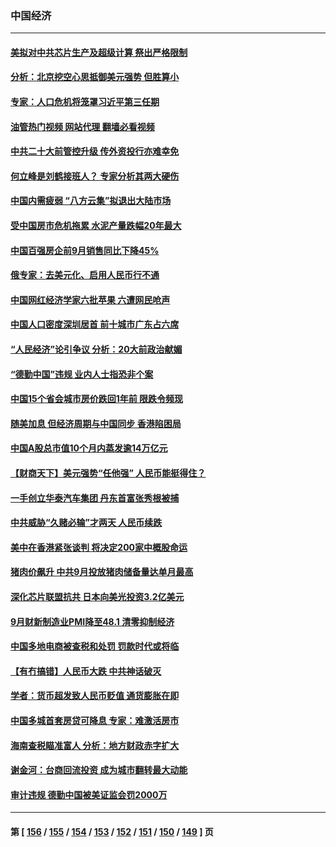 ### 中国经济
---
#### [美拟对中共芯片生产及超级计算 祭出严格限制](../../pages/ncid283/n13838241.md?10041645) 
#### [分析：北京挖空心思抵御美元强势 但胜算小](../../pages/ncid283/n13838226.md?10041645) 
#### [专家：人口危机将笼罩习近平第三任期](../../pages/ncid283/n13837863.md?10041645) 
#### [油管热门视频 网站代理 翻墙必看视频](http://209.222.30.114:81/youtube.html?10041645)
#### [中共二十大前管控升级 传外资投行亦难幸免](../../pages/ncid283/n13837738.md?10041645) 
#### [何立峰是刘鹤接班人？ 专家分析其两大硬伤](../../pages/ncid283/n13837737.md?10041645) 
#### [中国内需疲弱 “八方云集”拟退出大陆市场](../../pages/ncid283/n13837811.md?10041645) 
#### [受中国房市危机拖累 水泥产量跌幅20年最大](../../pages/ncid283/n13837657.md?10041645) 
#### [中国百强房企前9月销售同比下降45%](../../pages/ncid283/n13837475.md?10041645) 
#### [俄专家：去美元化、启用人民币行不通](../../pages/ncid283/n13837392.md?10041645) 
#### [中国网红经济学家六批苹果 六遭网民呛声](../../pages/ncid283/n13837125.md?10041645) 
#### [中国人口密度深圳居首 前十城市广东占六席](../../pages/ncid283/n13837109.md?10041645) 
#### [“人民经济”论引争议 分析：20大前政治献媚](../../pages/ncid283/n13837230.md?10041645) 
#### [“德勤中国”违规 业内人士指恐非个案](../../pages/ncid283/n13837045.md?10041645) 
#### [中国15个省会城市房价跌回1年前 限跌令频现](../../pages/ncid283/n13836988.md?10041645) 
#### [随美加息 但经济周期与中国同步 香港陷困局](../../pages/ncid283/n13836895.md?10041645) 
#### [中国A股总市值10个月内蒸发逾14万亿元](../../pages/ncid283/n13836954.md?10041645) 
#### [【财商天下】美元强势“任他强” 人民币能挺得住？](../../pages/ncid283/n13836431.md?10041645) 
#### [一手创立华泰汽车集团 丹东首富张秀根被捕](../../pages/ncid283/n13836425.md?10041645) 
#### [中共威胁“久赌必输”才两天 人民币续跌](../../pages/ncid283/n13836354.md?10041645) 
#### [美中在香港紧张谈判 将决定200家中概股命运](../../pages/ncid283/n13834602.md?10041645) 
#### [猪肉价飙升 中共9月投放猪肉储备量达单月最高](../../pages/ncid283/n13833134.md?10041645) 
#### [深化芯片联盟抗共 日本向美光投资3.2亿美元](../../pages/ncid283/n13836337.md?10041645) 
#### [9月财新制造业PMI降至48.1 清零抑制经济](../../pages/ncid283/n13836244.md?10041645) 
#### [中国多地电商被查税和处罚 罚款时代或将临](../../pages/ncid283/n13836048.md?10041645) 
#### [【有冇搞错】人民币大跌 中共神话破灭](../../pages/ncid283/n13835616.md?10041645) 
#### [学者：货币超发致人民币贬值 通货膨胀在即](../../pages/ncid283/n13836134.md?10041645) 
#### [中国多城首套房贷可降息 专家：难激活房市](../../pages/ncid283/n13836006.md?10041645) 
#### [海南查税瞄准富人 分析：地方财政赤字扩大](../../pages/ncid283/n13835957.md?10041645) 
#### [谢金河：台商回流投资 成为城市翻转最大动能](../../pages/ncid283/n13835791.md?10041645) 
#### [审计违规 德勤中国被美证监会罚2000万](../../pages/ncid283/n13835766.md?10041645) 

---
#### 第 [ [156](./156.md?10041645) / [155](./155.md?10041645) / [154](./154.md?10041645) / [153](./153.md?10041645) / [152](./152.md?10041645) / [151](./151.md?10041645) / [150](./150.md?10041645) / [149](./149.md?10041645) ] 页

